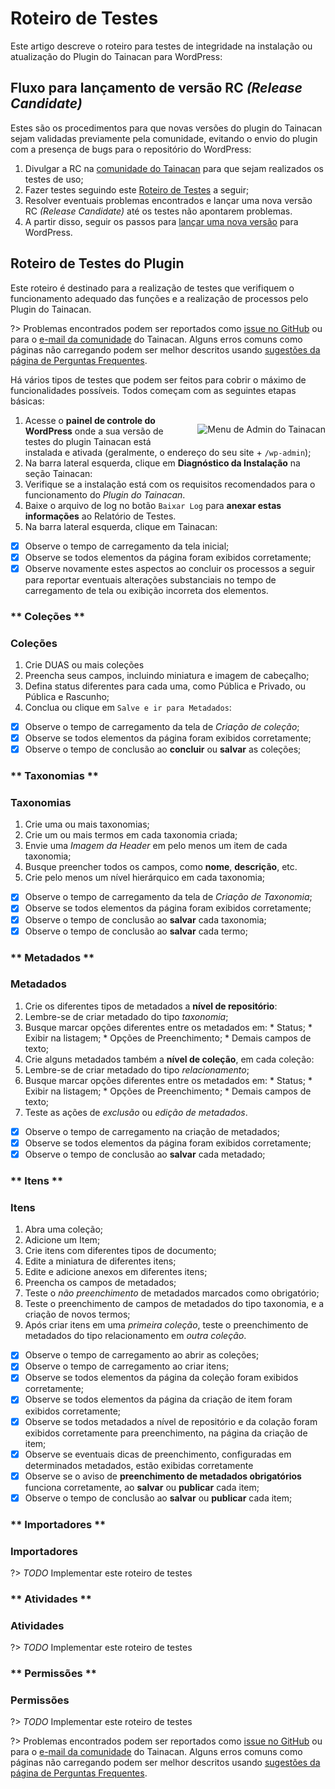 # Roteiro de Testes

Este artigo descreve o roteiro para testes de integridade na instalação ou atualização do Plugin do Tainacan para WordPress:

## Fluxo para lançamento de versão RC *(Release Candidate)*

Estes são os procedimentos para que novas versões do plugin do Tainacan sejam validadas previamente pela comunidade, evitando o envio do plugin com a presença de bugs para o repositório do WordPress:

1. Divulgar a RC na [comunidade do Tainacan](https://lists.riseup.net/www/subscribe/tainacan) para que sejam realizados os testes de uso;
2. Fazer testes seguindo este [Roteiro de Testes](#roteiro-de-testes-do-plugin) a seguir;
3. Resolver eventuais problemas encontrados e lançar uma nova versão RC *(Release Candidate)* até os testes não apontarem problemas.
4. A partir disso, seguir os passos para [lançar uma nova versão](/dev/release.md) para WordPress.

## Roteiro de Testes do Plugin

Este roteiro é destinado para a realização de testes que verifiquem o funcionamento adequado das funções e a realização de processos pelo Plugin do Tainacan.

?> Problemas encontrados podem ser reportados como [issue no GitHub](https://github.com/tainacan/tainacan/issues) ou para o [e-mail da comunidade](tainacan@lists.riseup.net) do Tainacan. Alguns erros comuns como páginas não carregando podem ser melhor descritos usando [sugestões da página de Perguntas Frequentes](#acho-que-encontrei-um-erro-como-devo-proceder).

Há vários tipos de testes que podem ser feitos para cobrir o máximo de funcionalidades possíveis. Todos começam com as seguintes etapas básicas:


<div style="float: right; margin-left: 32px;">

![Menu de Admin do Tainacan](/_assets/images/release-testing-1.png)

</div>

1. Acesse o **painel de controle do WordPress** onde a sua versão de testes do plugin Tainacan está instalada e ativada (geralmente, o endereço do seu site + `/wp-admin`);
2. Na barra lateral esquerda, clique em **Diagnóstico da Instalação** na seção Tainacan:
  1. Verifique se a instalação está com os requisitos recomendados para o funcionamento do *Plugin do Tainacan*.
  2. Baixe o arquivo de log no botão `Baixar Log` para **anexar estas informações** ao Relatório de Testes.
3. Na barra lateral esquerda, clique em Tainacan:
  - [x] Observe o tempo de carregamento da tela inicial;
  - [x] Observe se todos elementos da página foram exibidos corretamente;
  - [x] Observe novamente estes aspectos ao concluir os processos a seguir para reportar eventuais alterações substanciais no tempo de carregamento de tela ou exibição incorreta dos elementos.

<!-- tabs:start -->

### ** Coleções **
### Coleções

1. Crie DUAS ou mais coleções
2. Preencha seus campos, incluindo miniatura e imagem de cabeçalho;
3. Defina status diferentes para cada uma, como Pública e Privado, ou Pública e Rascunho;
4. Conclua ou clique em `Salve e ir para Metadados`:
  - [x] Observe o tempo de carregamento da tela de *Criação de coleção*;
  - [x] Observe se todos elementos da página foram exibidos corretamente;
  - [x] Observe o tempo de conclusão ao **concluir** ou **salvar** as coleções;

### ** Taxonomias **
### Taxonomias

1. Crie uma ou mais taxonomias;
2. Crie um ou mais termos em cada taxonomia criada;
  1. Envie uma *Imagem da Header* em pelo menos um item de cada taxonomia;
  2. Busque preencher todos os campos, como **nome**, **descrição**, etc.
  3. Crie pelo menos um nível hierárquico em cada taxonomia;
  - [x] Observe o tempo de carregamento da tela de *Criação de Taxonomia*;
  - [x] Observe se todos elementos da página foram exibidos corretamente;
  - [x] Observe o tempo de conclusão ao **salvar** cada taxonomia;
  - [x] Observe o tempo de conclusão ao **salvar** cada termo;

### ** Metadados **
### Metadados

1. Crie os diferentes tipos de metadados a **nível de repositório**:
  1. Lembre-se de criar metadado do tipo *taxonomia*;
  2. Busque marcar opções diferentes entre os metadados em:
    * Status;
    * Exibir na listagem;
    * Opções de Preenchimento;
    * Demais campos de texto;
2. Crie alguns metadados também a **nível de coleção**, em cada coleção:
  1. Lembre-se de criar metadado do tipo *relacionamento*;
  2. Busque marcar opções diferentes entre os metadados em:
    * Status;
    * Exibir na listagem;
    * Opções de Preenchimento;
    * Demais campos de texto;
3. Teste as ações de *exclusão* ou *edição de metadados*.
  - [x] Observe o tempo de carregamento na criação de metadados;
  - [x] Observe se todos elementos da página foram exibidos corretamente;
  - [x] Observe o tempo de conclusão ao **salvar** cada metadado;

### ** Itens **
### Itens

1. Abra uma coleção;
2. Adicione um Item;
3. Crie itens com diferentes tipos de documento;
4. Edite a miniatura de diferentes itens;
5. Edite e adicione anexos em diferentes itens;
6. Preencha os campos de metadados;
  1. Teste o *não preenchimento* de metadados marcados como obrigatório;
  2. Teste o preenchimento de campos de metadados do tipo taxonomia, e a criação de novos termos;
  3. Após criar itens em uma *primeira coleção*, teste o preenchimento de metadados do tipo relacionamento em *outra coleção*.
  - [x] Observe o tempo de carregamento ao abrir as coleções;
  - [x] Observe o tempo de carregamento ao criar itens;
  - [x] Observe se todos elementos da página da coleção foram exibidos corretamente;
  - [x] Observe se todos elementos da página da criação de item foram exibidos corretamente;
  - [x] Observe se todos metadados a nível de repositório e da colação foram exibidos corretamente para preenchimento, na página da criação de item;
  - [x] Observe se eventuais dicas de preenchimento, configuradas em determinados metadados, estão exibidas corretamente
  - [x] Observe se o aviso de **preenchimento de metadados obrigatórios** funciona corretamente, ao **salvar** ou **publicar** cada item;
  - [x] Observe o tempo de conclusão ao **salvar** ou **publicar** cada item;

### ** Importadores **
### Importadores

?> _TODO_ Implementar este roteiro de testes

### ** Atividades **
### Atividades

?> _TODO_ Implementar este roteiro de testes

### ** Permissões **
### Permissões

?> _TODO_ Implementar este roteiro de testes

<!-- tabs:end -->


?> Problemas encontrados podem ser reportados como [issue no GitHub](https://github.com/tainacan/tainacan/issues) ou para o [e-mail da comunidade](tainacan@lists.riseup.net) do Tainacan. Alguns erros comuns como páginas não carregando podem ser melhor descritos usando [sugestões da página de Perguntas Frequentes](#acho-que-encontrei-um-erro-como-devo-proceder).
